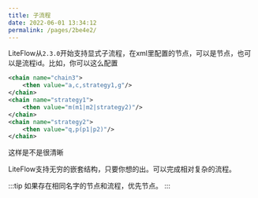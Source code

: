 ```yaml
---
title: 子流程
date: 2022-06-01 13:34:12
permalink: /pages/2be4e2/
---
```


LiteFlow从`2.3.0`开始支持显式子流程，在xml里配置的节点，可以是节点，也可以是流程id。比如，你可以这么配置

```xml
<chain name="chain3">
    <then value="a,c,strategy1,g"/>
</chain>
<chain name="strategy1">
    <then value="m(m1|m2|strategy2)"/>
</chain>
<chain name="strategy2">
    <then value="q,p(p1|p2)"/>
</chain>
```

这样是不是很清晰

LiteFlow支持无穷的嵌套结构，只要你想的出。可以完成相对复杂的流程。

:::tip
如果存在相同名字的节点和流程，优先节点。
:::